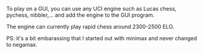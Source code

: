 To play on a GUI, you can use any UCI engine such as Lucas chess, pychess, nibbler,... and add the engine to the GUI program.

The engine can currently play rapid chess around 2300-2500 ELO.

PS: it's a bit embarassing that I started out with minimax and never changed to negamax.
